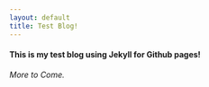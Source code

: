 ```yaml
---
layout: default
title: Test Blog!
---
```


#### This is my test blog using Jekyll for Github pages!

*More to Come.*

